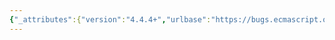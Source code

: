 ```yaml
---
{"_attributes":{"version":"4.4.4+","urlbase":"https://bugs.ecmascript.org/","maintainer":"dherman@mozilla.com"},"bug":{"bug_id":1916,"creation_ts":"2013-09-27 03:05:00 -0700","short_desc":"9: \"Behaviors\" -> \"Behaviours\" (BE spelling)","delta_ts":"2013-09-27 14:47:52 -0700","product":"Draft for 6th Edition","component":"editorial issue","version":"Rev 18: September 5, 2013 Draft","rep_platform":"All","op_sys":"All","bug_status":"RESOLVED","resolution":"FIXED","priority":"Normal","bug_severity":"normal","everconfirmed":true,"reporter":{"uid":"andrebargull","name":"André Bargull"},"assigned_to":{"uid":"allen","name":"Allen Wirfs-Brock"},"long_desc":[{"commentid":5441,"comment_count":0,"who":{"uid":"andrebargull","name":"André Bargull"},"bug_when":"2013-09-27 03:05:43 -0700","thetext":"Change:\n \"ECMAScript Ordinary and Exotic Objects Behaviors\"\nto:\n \"ECMAScript Ordinary and Exotic Objects Behaviours\""},{"commentid":5479,"comment_count":1,"who":{"uid":"allen","name":"Allen Wirfs-Brock"},"bug_when":"2013-09-27 10:26:00 -0700","thetext":"fixed in rev19 editor's draft"},{"commentid":5583,"comment_count":2,"who":{"uid":"allen","name":"Allen Wirfs-Brock"},"bug_when":"2013-09-27 14:47:52 -0700","thetext":"fixed in rev19"}]}}
---
```

